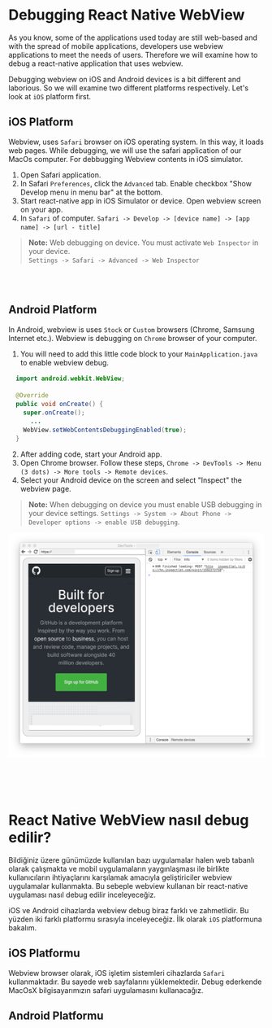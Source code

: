 # Debugging React Native WebView

As you know, some of the applications used today are still web-based and with the spread of mobile applications, developers use webview applications to meet the needs of users. Therefore we will examine how to debug a react-native application that uses webview. 

Debugging webview on iOS and Android devices is a bit different and laborious. So we will examine two different platforms respectively. Let's look at `iOS` platform first.

## iOS Platform
Webview, uses `Safari` browser on iOS operating system. In this way, it loads web pages. While debugging, we will use the safari application of our MacOs computer. For debbugging Webview contents in iOS simulator.

1. Open Safari application.
2. In Safari `Preferences`, click the `Advanced` tab. Enable checkbox "Show Develop menu in menu bar" at the bottom.
3. Start react-native app in iOS Simulator or device. Open webview screen on your app.
4. In `Safari` of computer. `Safari -> Develop -> [device name] -> [app name] -> [url - title]`

> **Note:** Web debugging on device. You must activate `Web Inspector` in your device. <br/> `Settings -> Safari -> Advanced -> Web Inspector`

<br/>
<br/>

## Android Platform
In Android, webview is uses `Stock` or `Custom` browsers (Chrome, Samsung Internet etc.). Webview is debugging on `Chrome` browser of your computer. 
1. You will need to add this little code block to your `MainApplication.java` to enable webview debug.

```java
  import android.webkit.WebView;

  @Override
  public void onCreate() {
    super.onCreate();
	  ...
    WebView.setWebContentsDebuggingEnabled(true);
  }
```

2. After adding code, start your Android app.
3. Open Chrome browser. Follow these steps, `Chrome -> DevTools -> Menu (3 dots) -> More tools -> Remote devices`.
4. Select your Android device on the screen and select "Inspect" the webview page.

> **Note:**
When debugging on device you must enable USB debugging in your device settings.
`Settings -> System -> About Phone -> Developer options -> enable USB debugging`.

![android-debug](android-debug.png)

<br/>
<br/>
<br/>


# React Native WebView nasıl debug edilir?

Bildiğiniz üzere günümüzde kullanılan bazı uygulamalar halen web tabanlı olarak çalışmakta ve mobil uygulamaların yaygınlaşması ile birlikte kullanıcıların ihtiyaçlarını karşılamak amacıyla geliştiriciler webview uygulamalar kullanmakta. Bu sebeple webview kullanan bir react-native uygulaması nasıl debug edilir inceleyeceğiz. 

iOS ve Android cihazlarda webview debug biraz farklı ve zahmetlidir. Bu yüzden iki farklı platformu sırasıyla inceleyeceğiz. İlk olarak `iOS` platformuna bakalım.

## iOS Platformu
Webview browser olarak, iOS işletim sistemleri cihazlarda `Safari` kullanmaktadır. Bu sayede web sayfalarını yüklemektedir. Debug ederkende MacOsX bilgisayarımızın safari uygulamasını kullanacağız.

## Android Platformu